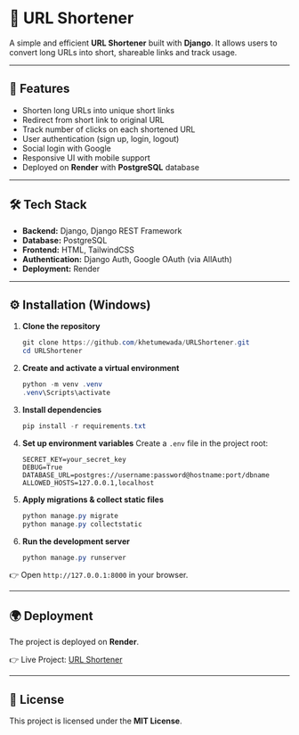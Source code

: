 # 🔗 URL Shortener

A simple and efficient **URL Shortener** built with **Django**. It allows users to convert long URLs into short, shareable links and track usage.

---

## 🚀 Features

* Shorten long URLs into unique short links
* Redirect from short link to original URL
* Track number of clicks on each shortened URL
* User authentication (sign up, login, logout)
* Social login with Google
* Responsive UI with mobile support
* Deployed on **Render** with **PostgreSQL** database

---

## 🛠️ Tech Stack

* **Backend:** Django, Django REST Framework
* **Database:** PostgreSQL
* **Frontend:** HTML, TailwindCSS
* **Authentication:** Django Auth, Google OAuth (via AllAuth)
* **Deployment:** Render

---

## ⚙️ Installation (Windows)

1. **Clone the repository**

   ```powershell
   git clone https://github.com/khetumewada/URLShortener.git
   cd URLShortener
   ```

2. **Create and activate a virtual environment**

   ```powershell
   python -m venv .venv
   .venv\Scripts\activate
   ```

3. **Install dependencies**

   ```powershell
   pip install -r requirements.txt
   ```

4. **Set up environment variables**
   Create a `.env` file in the project root:

   ```env
   SECRET_KEY=your_secret_key
   DEBUG=True
   DATABASE_URL=postgres://username:password@hostname:port/dbname
   ALLOWED_HOSTS=127.0.0.1,localhost
   ```

5. **Apply migrations & collect static files**

   ```powershell
   python manage.py migrate
   python manage.py collectstatic
   ```

6. **Run the development server**

   ```powershell
   python manage.py runserver
   ```

👉 Open `http://127.0.0.1:8000` in your browser.

---

## 🌍 Deployment

The project is deployed on **Render**.

👉 Live Project: [URL Shortener](https://urlshortener-28e3.onrender.com)

---

## 📜 License

This project is licensed under the **MIT License**.
